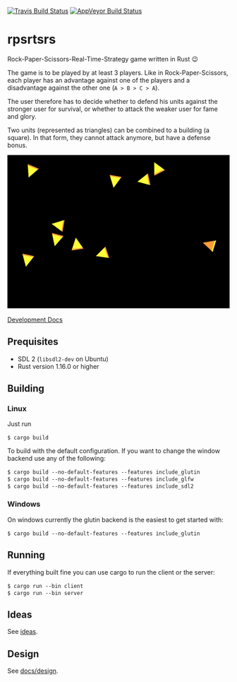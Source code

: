 [![Travis Build Status](https://travis-ci.org/coredump-ch/rpsrtsrs.svg?branch=master)](https://travis-ci.org/coredump-ch/rpsrtsrs)
[![AppVeyor Build Status](https://ci.appveyor.com/api/projects/status/7cmtiuwdl5jwn8pj/branch/master?svg=true)](https://ci.appveyor.com/project/rnestler/rpsrtsrs/branch/master)
# rpsrtsrs

Rock-Paper-Scissors-Real-Time-Strategy game written in Rust :wink:

The game is to be played by at least 3 players. Like in Rock-Paper-Scissors,
each player has an advantage against one of the players and a disadvantage
against the other one (`A > B > C > A`).

The user therefore has to decide whether to defend his units against the
stronger user for survival, or whether to attack the weaker user for fame and
glory.

Two units (represented as triangles) can be combined to a building (a square).
In that form, they cannot attack anymore, but have a defense bonus.

![screenshot](docs/images/game-board-initial.png)

[Development Docs](http://coredump-ch.github.io/rpsrtsrs/)

## Prequisites

 * SDL 2 (`libsdl2-dev` on Ubuntu)
 * Rust version 1.16.0 or higher

## Building

### Linux

Just run

    $ cargo build

To build with the default configuration. If you want to change the window
backend use any of the following:

    $ cargo build --no-default-features --features include_glutin
    $ cargo build --no-default-features --features include_glfw
    $ cargo build --no-default-features --features include_sdl2

### Windows

On windows currently the glutin backend is the easiest to get started with:

    $ cargo build --no-default-features --features include_glutin

## Running

If everything built fine you can use cargo to run the client or the server:

    $ cargo run --bin client
    $ cargo run --bin server

## Ideas

See [ideas](ideas.md).

## Design

See [docs/design](docs/design.md).
